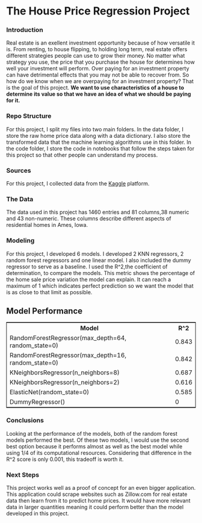 <h1>The House Price Regression Project</h1>
    <h3>Introduction</h3>
        <p>Real estate is an exellent investment opportunity because of how versatile it is. From renting, to house flipping, to holding long term, real estate offers different strategies people can use to grow their money. No matter what strategy you use, the price that you purchase the house for determines how well your investment will perform. Over paying for an investment property can have detrimental effects that you may not be able to recover from. So how do we know when we are overpaying for an investment property? That is the goal of this project. <b>We want to use characteristics of a house to determine its value so that we have an idea of what we should be paying for it.</b></p>
    <h3>Repo Structure</h3>
        <p>For this project, I split my files into two main folders. In the data folder, I store the raw home price data along with a data dictionary. I also store the transformed data that the machine learning algorithms use in this folder. In the code folder, I store the code in notebooks that follow the steps taken for this project so that other people can understand my process. </p> 
    <h3>Sources</h3>
        <p>For this project, I collected data from the <a href='https://www.kaggle.com/competitions/house-prices-advanced-regression-techniques/overview'>Kaggle</a> platform.</p>
    <h3>The Data</h3>
        <p>The data used in this project has 1460 entries and 81 columns,38 numeric and 43 non-numeric. These columns describe different aspects of residential homes in Ames, Iowa.</p>
    <h3>Modeling</h3>
        <p>For this project, I developed 6 models. I developed 2 KNN regressors, 2 random forest regressors and one linear model. I also included the dummy regressor to serve as a baseline. I used the R^2,the coefficient of determination, to compare the models. This metric shows the percentage of the home sale price variation the model can explain. It can reach a maximum of 1 which indicates perfect prediction so we want the model that is as close to that limit as possible.</p>
        <h2>Model Performance</h2>
            <table style="width:100%;border:1px solid black;">
                <tr >
                    <th>Model</th>
                    <th>R^2</th>
                </tr>
                <tr>
                    <td>RandomForestRegressor(max_depth=64, random_state=0)</td>
                    <td>0.843</td>
                </tr>
                <tr>
                    <td>RandomForestRegressor(max_depth=16, random_state=0)</td>
                    <td>0.842</td>
                </tr>
                <tr>
                    <td>KNeighborsRegressor(n_neighbors=8)</td>
                    <td>0.687</td>
                </tr>
                <tr>
                    <td>KNeighborsRegressor(n_neighbors=2)</td>
                    <td>0.616</td>
                </tr>
                <tr>
                    <td>ElasticNet(random_state=0)</td>
                    <td>0.585</td>
                </tr>
                <tr>
                    <td>DummyRegressor()</td>
                    <td>0</td>
                </tr>
            </table>
    <h3>Conclusions</h3>
        <p>Looking at the performance of the models, both of the random forest models performed the best. Of these two models, I would use the second best option because it performs almost as well as the best model while using 1/4 of its computational resources. Considering that difference in the R^2 score is only 0.001, this tradeoff is worth it.</p>
    <h3>Next Steps</h3>
            <p>This project works well as a proof of concept for an even bigger application. This application could scrape websites such as Zillow.com for real estate data then learn from it to predict home prices. It would have more relevant data in larger quantities meaning it could perform better than the model developed in this project.</p>
